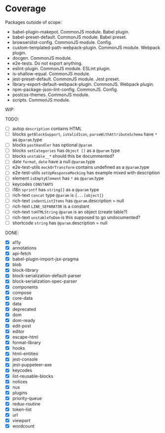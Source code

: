 # Coverage

Packages outside of scope:

- babel-plugin-makepot. CommonJS module. Babel plugin.
- babel-preset-default. CommonJS module. Babel preset.
- browserslist-config. CommonJS module. Config.
- custom-templated-path-webpack-plugin. CommonJS module. Webpack plugin.
- docgen. CommonJS module.
- e2e-tests. Do not export anything.
- eslint-plugin. CommonJS module. ESLint plugin.
- is-shallow-equal. CommonJS module.
- jest-preset-default. CommonJS module. Jest preset.
- library-export-default-webpack-plugin. CommonJS. Webpack plugin.
- npm-package-json-lint-config. CommonJS. Config.
- postcss-themes. CommonJS module.
- scripts. CommonJS module.

WIP:



TODO:

- [ ] autop `description` contains HTML
- [ ] blocks `getBlockSupport`, `isValidIcon`, `parseWithAttributeSchema` have `*` as `@param`.type
- [ ] blocks `pastHandler` has optional `@param`
- [ ] blocks `setCategories` has `Object []` as a `@param` type
- [ ] blocks `unstable__*` should this be docummented?
- [ ] date `format`, `date` have a null `@param`.type
- [ ] e2e-test-utils `mockOrTransform` contains undefined as a `@param`.type
- [ ] e2e-test-utils `setUpResponseMocking` has example mixed with description
- [ ] element `isEmptyElement` has `*` as `@param`.type
- [ ] keycodes `CONSTANTS`
- [ ] i18n `sprintf` has `string[]` as a `@param` type
- [ ] rich-text `concat` type `@param` is `{...[object]}`
- [ ] rich-text `indentListItems` has `@param`.description = null
- [ ] rich-text `LINE_SEPARATOR` is a constant
- [ ] rich-text `toHTMLString` `@param` is an object (create table?)
- [ ] rich-text `unstableToDom` is this supposed to go undocumented?
- [ ] shortcode `string` has `@param`.description = null

DONE:

- [x] a11y
- [x] annotations
- [x] api-fetch
- [x] babel-plugin-import-jsx-pragma
- [x] blob
- [x] block-library
- [x] block-serialization-default-parser
- [x] block-serialization-spec-parser
- [x] components
- [x] compose
- [x] core-data
- [x] data
- [x] deprecated
- [x] dom
- [x] dom-ready
- [x] edit-post
- [x] editor
- [x] escape-html
- [x] format-library
- [x] hooks
- [x] html-entities
- [x] jest-console
- [x] jest-puppeteer-axe
- [x] keycodes
- [x] list-reusable-blocks
- [x] notices
- [x] nux
- [x] plugins
- [x] priority-queue
- [x] redux-routine
- [x] token-list
- [x] url
- [x] viewport
- [x] wordcount
